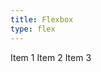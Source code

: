 ```yaml
---
title: Flexbox
type: flex
---
```

<div class="flex gap3">
	<span>Item 1</span>
	<span>Item 2</span>
	<span>Item 3</span>
</div>